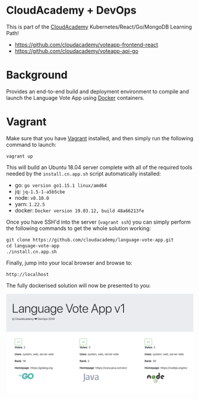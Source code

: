 # CloudAcademy + DevOps
This is part of the [CloudAcademy](https://cloudacademy.com/library/) Kubernetes/React/Go/MongoDB Learning Path!

* https://github.com/cloudacademy/voteapp-frontend-react
* https://github.com/cloudacademy/voteapp-api-go

# Background
Provides an end-to-end build and deployment environment to compile and launch the Language Vote App using [Docker](https://www.docker.com/) containers.

# Vagrant
Make sure that you have [Vagrant](https://www.vagrantup.com/) installed, and then simply run the following command to launch:

```
vagrant up
```

This will build an Ubuntu 18.04 server complete with all of the required tools needed by the ```install.cn.app.sh``` script automatically installed:

* go: ```go version go1.15.1 linux/amd64```
* jq: ```jq-1.5-1-a5b5cbe```
* node: ```v8.10.0```
* yarn: ```1.22.5```
* docker: ```Docker version 19.03.12, build 48a66213fe```

Once you have SSH'd into the server (```vagrant ssh```) you can simply perform the following commands to get the whole solution working:

```
git clone https://github.com/cloudacademy/language-vote-app.git
cd language-vote-app
./install.cn.app.sh
```

Finally, jump into your local browser and browse to:

```
http://localhost
```

The fully dockerised solution will now be presented to you:

![Language Vote Application](/doc/VoteApp.png)
